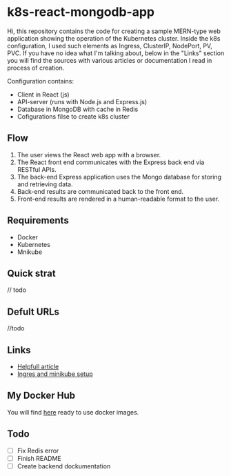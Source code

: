 # k8s-react-mongodb-app

Hi,
this repository contains the code for creating a sample MERN-type web application showing the operation of the Kubernetes cluster. Inside the k8s configuration, I used such elements as Ingress, ClusterIP, NodePort, PV, PVC. If you have no idea what I'm talking about, below in the "Links" section you will find the sources with various articles or documentation I read in process of creation.

Configuration contains:
- Client in React (js)
- API-server (runs with Node.js and Express.js)
- Database in MongoDB with cache in Redis
- Cofigurations filse to create k8s cluster

## Flow

1. The user views the React web app with a browser.
2. The React front end communicates with the Express back end via RESTful APIs.
3. The back-end Express application uses the Mongo database for storing and retrieving data.
4. Back-end results are communicated back to the front end.
5. Front-end results are rendered in a human-readable format to the user.

## Requirements

- Docker 
- Kubernetes
- Mnikube

## Quick strat

// todo

## Defult URLs

//todo

## Links

- [Helpfull article](https://l.facebook.com/l.php?u=https%3A%2F%2Fgithub.com%2Freact-static%2Freact-static%2Fdiscussions%2F1465%3Ffbclid%3DIwAR2gbS7yDgDT8G92iIXwA_BenD9wYDPq3k4b_6teIAy3Bnty3IBbB2GDdg4&h=AT0I0KHHzEbTPp-gCeikGkzl09qVRsZyPntJbpAtNdR7ws3PB0ARQ_Z7ZwA3hs43I-PUu0U6ns30jDGpC2YavukwYwbbq1Lz2RsBEcSa9YZeMwfQC9lkjEfZEmT3bQ) 
- [Ingres and minikube setup](https://kubernetes.io/docs/tasks/access-application-cluster/ingress-minikube/)

## My Docker Hub

You will find [here](https://hub.docker.com/u/azalurg) ready to use docker images.

## Todo

-[ ] Fix Redis error
-[ ] Finish README
-[ ] Create backend dockumentation
